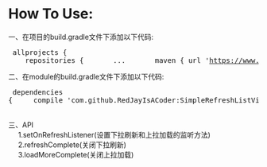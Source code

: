 How To Use:
===
  一、在项目的build.gradle文件下添加以下代码:
    <pre>
      	allprojects {
	&nbsp;&nbsp;&nbsp;&nbsp;repositories {
	&nbsp;&nbsp;&nbsp;&nbsp;&nbsp;&nbsp;...
	&nbsp;&nbsp;&nbsp;&nbsp;&nbsp;&nbsp;maven { url 'https://www.jitpack.io' }
	&nbsp;&nbsp;&nbsp;&nbsp;}
	}
    </pre>
  二、在module的build.gradle文件下添加以下代码:
     <pre>
     		dependencies {
	        &nbsp;&nbsp;&nbsp;&nbsp;compile 'com.github.RedJayIsACoder:SimpleRefreshListView:1.3.0'
	}
     </pre>
  <br/>
  三、API<br/>
  &nbsp;&nbsp;&nbsp;&nbsp;&nbsp;1.setOnRefreshListener(设置下拉刷新和上拉加载的监听方法)<br/>
  &nbsp;&nbsp;&nbsp;&nbsp;&nbsp;2.refreshComplete(关闭下拉刷新)<br/>
  &nbsp;&nbsp;&nbsp;&nbsp;&nbsp;3.loadMoreComplete(关闭上拉加载)<br/>


